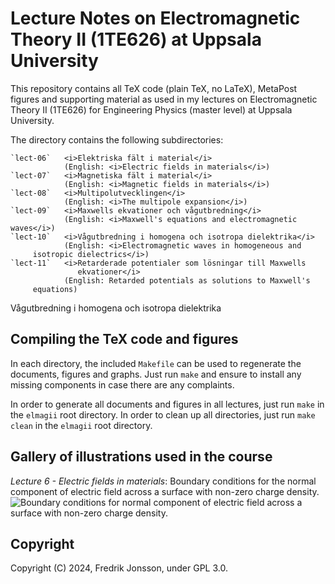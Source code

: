 # Lecture Notes on Electromagnetic Theory II (1TE626) at Uppsala University

This repository contains all TeX code (plain TeX, no LaTeX), MetaPost figures
and supporting material as used in my lectures on Electromagnetic Theory II
(1TE626) for Engineering Physics (master level) at Uppsala University.

The directory contains the following subdirectories:

    `lect-06`   <i>Elektriska fält i material</i>
                (English: <i>Electric fields in materials</i>)
    `lect-07`   <i>Magnetiska fält i material</i>
                (English: <i>Magnetic fields in materials</i>)
    `lect-08`   <i>Multipolutvecklingen</i>
                (English: <i>The multipole expansion</i>)
    `lect-09`   <i>Maxwells ekvationer och vågutbredning</i>
                (English: <i>Maxwell's equations and electromagnetic waves</i>)
    `lect-10`   <i>Vågutbredning i homogena och isotropa dielektrika</i>
                (English: <i>Electromagnetic waves in homogeneous and
		 isotropic dielectrics</i>)
    `lect-11`   <i>Retarderade potentialer som lösningar till Maxwells
                   ekvationer</i>
                (English: Retarded potentials as solutions to Maxwell's
		 equations)

Vågutbredning i homogena och isotropa dielektrika

## Compiling the TeX code and figures

In each directory, the included `Makefile` can be used to regenerate the
documents, figures and graphs. Just run `make` and ensure to install any
missing components in case there are any complaints.

In order to generate all documents and figures in all lectures, just run
`make` in the `elmagii` root directory. In order to clean up all directories,
just run `make clean` in the `elmagii` root directory.

## Gallery of illustrations used in the course

<i>Lecture 6 - Electric fields in materials</i>: Boundary conditions for
the normal component of electric field across a surface with non-zero charge
density.
![Boundary conditions for normal component of electric field across a surface
with non-zero charge density.](lect-06/figs/esurfnorm.svg)

## Copyright
Copyright (C) 2024, Fredrik Jonsson, under GPL 3.0.
